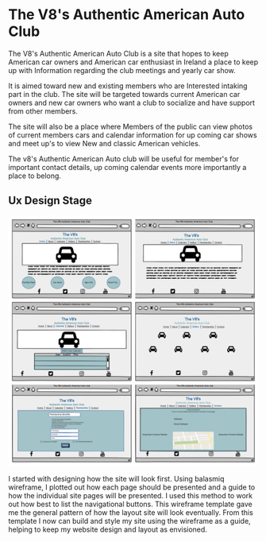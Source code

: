 # The V8's Authentic American Auto Club

The V8's Authentic American Auto Club is a site that hopes to keep American car owners and American car enthusiast in Ireland a place to keep up with Information regarding the club meetings and yearly car show.

It is aimed toward new and existing members who are Interested intaking part in the club. The site will be targeted towards current American car owners and new car owners who want a club to socialize and have support from other members.

The site will also be a place where Members of the public can view photos of current members cars and calendar information for up coming car shows and meet up's to view New and classic American vehicles.

The v8's Authentic American Auto club will be useful for member's for important contact details, up coming calendar events more importantly a place to belong.


## Ux Design Stage

![Wireframe image](media/Wireframe-image.jpg)

I started with designing how the site will look first. Using balasmiq wireframe, I plotted out how each page should be presented and a guide to how the individual site pages will be presented. I used this method to work out how best to list the navigational buttons. This wireframe template gave me the general pattern of how the layout site will look eventually. From this template I now can build and style my site using the wireframe as a guide, helping to keep my website design and layout as envisioned.